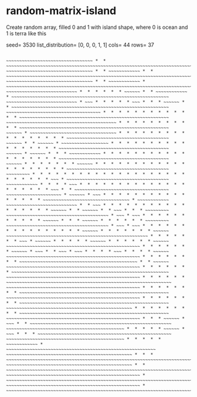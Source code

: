 # random-matrix-island
Create random array, filled 0 and 1 with island shape, where 0 is ocean and 1 is terra
like this

seed= 3530 list_distribution= [0, 0, 0, 1, 1] cols= 44 rows= 37 

~~~~~~~~~~~~~~~~~~~~~~~~~~~~~~~~~~~~~~~~~~~~~~~~~~~~~~~~~~~~~~~~~~~~~~~~~~~~~~~~~~~~~~~~~~~~~~~~~~~~~~~~~~~~~~~~~~~~~~~~~~~~~~~~~~~~
~~~~~~~~~~~~~~~~~~~~~~~~~~~~~~~~~~~~~~~~~~~~~~~~~~~~~~~~~~~~~~~~~~~~~~~~~~~~~~~~~~~~~~~~~~~~~~~~~~~~~~~~~~~~~~~~~~~~~~~~~~~~~~~~~~~~
~~~~~~~~~~~~~~~~~~~~~~~~~~~~~~~~~ *  * ~~~~~~~~~~~~~~~~~~~~~~~~~~~~~~~~~~~~~~~~~~~~~~~~~~~~~~~~~~~~~~~~~~~~~~~~~~~~~~~~~~~~~~~~~~~~~
~~~~~~~~~~~~~~~~~~~~~~~~~~~~~~~~~ *  * ~~~~~~~~~~~~~~~~~~~~~~~~~~~~~~~~~~~~~~~~~~~~~~~~~~~~~~~~~~~~~~~~~~~~~~~~~~~~~~~~~~~~~~~~~~~~~
~~~~~~~~~~~~~~~~~~~~~~~~~~~~~~~~~ *  * ~~~~~~~~~~~~ *  * ~~~~~~~~~~~~~~~~~~~~~~~~~~~~~~~~~~~~~~~~~~~~~~~~~~~~~~~~~~~~~~~~~~~~~~~~~~~
~~~~~~~~~~~~~~~~~~~~~~~~~~~~~~~~~ *  * ~~~~~~~~~~~~ * ~~~~~~~~~~~~~~~~~~~~~~~~~~~~~~~~~~~~~~~~~~~~~~~~~~~~~~~~~~~~~~~~~~~~~~~~~~~~~~
~~~~~~~~~~~~~~~~~~~~~~~~~~~ *  *  *  *  *  * ~~~~~~ *  * ~~~~~~~~~~~~ * ~~~~~~~~~~~~~~~~~~~~~~~~~~~~~~~~~~~~~~~~~~~~~~~~~~~~~~~~~~~~
~~~~~~~~~~~~~~~~~~~~~~~~~~~ * ~~~ *  *  *  *  * ~~~ *  *  * ~~~~~~ *  * ~~~~~~~~~~~~~~~~~~~~~~~~~~~~~~~~~~~~~~~~~~~~~~~~~~~~~~~~~~~~
~~~~~~~~~~~~~~~~~~~~~~~~~~~~~~~~~~~~ *  *  *  *  *  *  *  *  *  *  *  *  * ~~~~~~~~~~~~~~~~~~~~~~~~~~~~~~~~~~~~~~~~~~~~~~~~~~~~~~~~~
~~~~~~~~~~~~~~~~~~~~~~~~~~~~~~~~~~~~~~~~~~ *  *  *  *  *  *  *  *  *  *  * ~~~~~~~~~~~~~~~~~~~~~~~~~~~~~~~~~~~~~~~~~~~~~~~~~~~~~~~~~
~~~~~~ * ~~~~~~~~~~~~~~~~~~~~~~~~~~~~~~~~~ *  *  *  *  *  *  *  *  *  *  *  *  *  *  *  *  * ~~~~~~~~~~~~~~~~~~~~~~~~~~~~~~~~~~~~~~~
~~~~~~ *  * ~~~~~~ * ~~~~~~~~~~~~~~~~~~ *  *  *  *  *  *  *  *  *  *  *  *  *  *  *  *  * ~~~~~~~~~~~~~~~~~~~~~~~~~~~~~~~~~~~~~~~~~~
~~~~~~ * ~~~~~~ *  *  * ~~~~~~~~~~~~ *  *  *  *  *  *  *  *  *  *  *  *  *  *  *  *  *  * ~~~~~~~~~~~~~~~~~~~~~~~~~~~~~~~~~~~~~~~~~~
~~~~~~ *  *  *  *  *  *  * ~~~~~~ *  *  *  *  *  *  *  *  *  *  *  *  *  *  *  *  *  *  *  * ~~~~~~~~~~~~~~~~~~~~~~~~~~~~~~~~~~~~~~~
~~~~~~~~~ *  *  *  *  *  *  *  *  *  *  *  *  *  *  *  *  *  *  *  *  *  *  *  *  *  * ~~~ * ~~~~~~~~~~~~~~~~~~~~~~~~~~~~~~~~~~~~~~~
~~~~~~~~~~~~ *  *  *  * ~~~ *  *  *  *  *  *  *  *  *  *  *  *  *  *  *  *  *  *  *  * ~~~ *  * ~~~~~~~~~~~~~~~~~~~~~~~~~~~~~~~~~~~~
~~~~~~~~~~~~~~~~~~~~~ * ~~~~~~ * ~~~ *  *  *  *  *  *  *  *  *  *  *  *  *  *  *  * ~~~~~~~~~~~~~~~~~~~~~~~~~~~~~~~~~ * ~~~~~~~~~~~~
~~~~~~~~~~~~~~~~~~~~~~~~~~~ *  * ~~~ *  *  *  *  *  *  *  *  *  *  *  *  *  *  *  *  * ~~~~~~ *  * ~~~~~~ *  * ~~~ *  *  * ~~~~~~~~~
~~~~~~~~~~~~~~~~~~~~~~~~~~~~~~~~~~~~~~~ * ~~~ * ~~~ *  *  *  *  *  *  *  *  *  *  * ~~~~~~ *  *  * ~~~~~~ *  *  *  *  *  * ~~~~~~~~~
~~~~~~~~~~~~~~~~~~~~~~~~~~~~~~~~~~~~~~~ * ~~~ * ~~~ *  *  *  *  *  *  *  *  *  *  *  *  *  *  *  * ~~~~~~ *  *  *  *  *  *  * ~~~~~~
~~~~~~~~~~~~~~~~~~~~~~~~~~~~~~~~~~~~~~~~~~~~~~~~~~~~~~ *  *  *  *  *  *  * ~~~ * ~~~~~~ *  *  *  *  * ~~~~~~ *  *  *  *  *  * ~~~~~~
~~~~~~~~~~~~~~~~~~~~~~~~~~~~~~~~~~~~~~~~~~~~~~~~~~~ *  *  *  *  *  *  * ~~~~~~ * ~~~ *  * ~~~ * ~~~ *  *  *  * ~~~ *  *  *  * ~~~~~~
~~~~~~~~~~~~~~~~~~~~~~~~~~~~~~~~~~~~~~~~~~~~~~~~~~~ *  *  *  *  *  *  *  * ~~~~~~~~~~~~~~~~~~~~~~~~~~~~~~~~~~~~~~~~~~~~~ *  * ~~~~~~
~~~~~~~~~~~~~~~~~~~~~~~~~~~~~~~~~~~~~~~~~~~~~~~~~~~ *  *  *  *  *  *  * ~~~~~~~~~~~~~~~~~~~~~~~~~~~~~~~~~~~~~~~~~~~~~~~~~~~~~~~~~~~~
~~~~~~~~~~~~~~~~~~~~~~~~~~~~~~~~~~~~~~~~~~~~~~~~~~~ *  *  *  *  *  * ~~~~~~~~~~~~~~~~~~~~~~~~~~~~~~~~~~~~~~~~~~~~~~~~~~~~~~~~~~~~~~~
~~~~~~~~~~~~~~~~~~~~~~~~~~~~~~~~~~~~~~~~~~~~~~~~~~~ *  *  *  *  *  *  *  * ~~~~~~~~~~~~~~~~~~~~~~~~~~~~~~~~~~~~~~~~~~~~~~~~~~~~~~~~~
~~~~~~~~~~~~~~~~~~~~~~~~~~~~~~~~~~~~~~~~~~~~~~~~~~~ *  *  *  *  *  *  *  * ~~~~~~~~~~~~~~~~~~~~~~~~~~~~~~~~~~~~~~~~~~~~~~~~~~~~~~~~~
~~~~~~~~~~~~~~~~~~~~~~~~~~~~~~~~~~~~~~~~~~~~~~~~ *  *  *  *  *  *  *  *  * ~~~~~~~~~~~~~~~~~~~~~~~~~~~~~~~~~~~~~~~~~~~~~~~~~~~~~~~~~
~~~~~~~~~~~~~~~~~~~~~~~~~~~~~~~~~~~~~~~~~~~~~~~~~~~ *  *  * ~~~~~~ * ~~~ *  * ~~~~~~~~~~~~~~~~~~~~~~~~~~~~~~~~~~~~~~~~~~~~~~~~~~~~~~
~~~~~~~~~~~~~~~~~~~~~~~~~~~~~~~~~~~~~~~~~~~~~ *  *  *  *  * ~~~~~~ * ~~~ *  *  * ~~~~~~~~~~~~~~~~~~~~~~~~~~~~~~~~~~~~~~~~~~~~~~~~~~~
~~~~~~~~~~~~~~~~~~~~~~~~~~~~~~~~~~~~~~~~~~~~~ *  *  *  *  * ~~~~~~~~~~~~ * ~~~~~~~~~~~~~~~~~~~~~~~~~~~~~~~~~~~~~~~~~~~~~~~~~~~~~~~~~
~~~~~~~~~~~~~~~~~~~~~~~~~~~~~~~~~~~~~~~~~~~~~~~~ *  *  * ~~~~~~~~~~~~~~~~~~~~~~~~~~~~~~~~~~~~~~~~~~~~~~~~~~~~~~~~~~~~~~~~~~~~~~~~~~~
~~~~~~~~~~~~~~~~~~~~~~~~~~~~~~~~~~~~~~~~~~~~~~~~ *  * ~~~~~~~~~~~~~~~~~~~~~~~~~~~~~~~~~~~~~~~~~~~~~~~~~~~~~~~~~~~~~~~~~~~~~~~~~~~~~~
~~~~~~~~~~~~~~~~~~~~~~~~~~~~~~~~~~~~~~~~~~~~~~~~~~~ * ~~~~~~~~~~~~~~~~~~~~~~~~~~~~~~~~~~~~~~~~~~~~~~~~~~~~~~~~~~~~~~~~~~~~~~~~~~~~~~
~~~~~~~~~~~~~~~~~~~~~~~~~~~~~~~~~~~~~~~~~~~~~~~~~~~ * ~~~~~~~~~~~~~~~~~~~~~~~~~~~~~~~~~~~~~~~~~~~~~~~~~~~~~~~~~~~~~~~~~~~~~~~~~~~~~~
~~~~~~~~~~~~~~~~~~~~~~~~~~~~~~~~~~~~~~~~~~~~~~~~~~~~~~~~~~~~~~~~~~~~~~~~~~~~~~~~~~~~~~~~~~~~~~~~~~~~~~~~~~~~~~~~~~~~~~~~~~~~~~~~~~~~
~~~~~~~~~~~~~~~~~~~~~~~~~~~~~~~~~~~~~~~~~~~~~~~~~~~~~~~~~~~~~~~~~~~~~~~~~~~~~~~~~~~~~~~~~~~~~~~~~~~~~~~~~~~~~~~~~~~~~~~~~~~~~~~~~~~~

